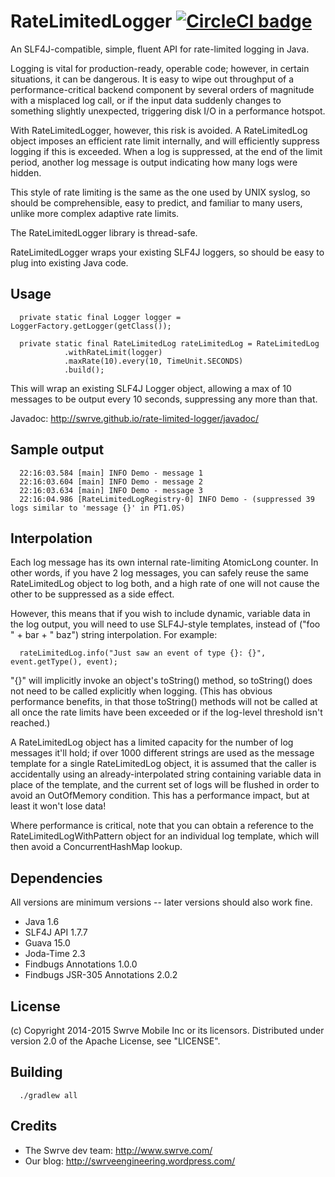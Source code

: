 RateLimitedLogger [![CircleCI badge](https://circleci.com/gh/Swrve/rate-limited-logger.svg?style=svg&circle-token=a2d7a24d30021fc04658b58c24c1758e891e66fc)](https://circleci.com/gh/Swrve/rate-limited-logger)
========

An SLF4J-compatible, simple, fluent API for rate-limited logging in Java.

Logging is vital for production-ready, operable code; however, in certain
situations, it can be dangerous.  It is easy to wipe out throughput of a
performance-critical backend component by several orders of magnitude with a 
misplaced log call, or if the input data suddenly changes to something
slightly unexpected, triggering disk I/O in a performance hotspot.

With RateLimitedLogger, however, this risk is avoided.  A RateLimitedLog object
imposes an efficient rate limit internally, and will efficiently suppress
logging if this is exceeded.  When a log is suppressed, at the end of the limit
period, another log message is output indicating how many logs were hidden.

This style of rate limiting is the same as the one used by UNIX syslog, so
should be comprehensible, easy to predict, and familiar to many users, unlike
more complex adaptive rate limits.

The RateLimitedLogger library is thread-safe.

RateLimitedLogger wraps your existing SLF4J loggers, so should be easy to plug
into existing Java code.


## Usage

```
  private static final Logger logger = LoggerFactory.getLogger(getClass());

  private static final RateLimitedLog rateLimitedLog = RateLimitedLog
            .withRateLimit(logger)
            .maxRate(10).every(10, TimeUnit.SECONDS)
            .build();
```

This will wrap an existing SLF4J Logger object, allowing a max of 10 messages
to be output every 10 seconds, suppressing any more than that.  

Javadoc: http://swrve.github.io/rate-limited-logger/javadoc/


## Sample output

```
  22:16:03.584 [main] INFO Demo - message 1
  22:16:03.604 [main] INFO Demo - message 2
  22:16:03.634 [main] INFO Demo - message 3
  22:16:04.986 [RateLimitedLogRegistry-0] INFO Demo - (suppressed 39 logs similar to 'message {}' in PT1.0S)
```

## Interpolation

Each log message has its own internal rate-limiting AtomicLong counter.  In
other words, if you have 2 log messages, you can safely reuse the same
RateLimitedLog object to log both, and a high rate of one will not cause the
other to be suppressed as a side effect.

However, this means that if you wish to include dynamic, variable data in the
log output, you will need to use SLF4J-style templates, instead of ("foo " +
bar + " baz") string interpolation. For example:

```
  rateLimitedLog.info("Just saw an event of type {}: {}", event.getType(), event);
```

"{}" will implicitly invoke an object's toString() method, so toString() does
not need to be called explicitly when logging.  (This has obvious performance
benefits, in that those toString() methods will not be called at all once the
rate limits have been exceeded or if the log-level threshold isn't reached.)

A RateLimitedLog object has a limited capacity for the number of log messages
it'll hold; if over 1000 different strings are used as the message template for
a single RateLimitedLog object, it is assumed that the caller is accidentally
using an already-interpolated string containing variable data in place of the
template, and the current set of logs will be flushed in order to avoid an
OutOfMemory condition.  This has a performance impact, but at least it won't
lose data!

Where performance is critical, note that you can obtain a reference to the
RateLimitedLogWithPattern object for an individual log template, which will
then avoid a ConcurrentHashMap lookup.


## Dependencies

All versions are minimum versions -- later versions should also work fine.

- Java 1.6
- SLF4J API 1.7.7
- Guava 15.0
- Joda-Time 2.3
- Findbugs Annotations 1.0.0
- Findbugs JSR-305 Annotations 2.0.2


## License

(c) Copyright 2014-2015 Swrve Mobile Inc or its licensors.
Distributed under version 2.0 of the Apache License, see "LICENSE".


## Building

```
  ./gradlew all
```


## Credits

- The Swrve dev team: http://www.swrve.com/
- Our blog: http://swrveengineering.wordpress.com/

